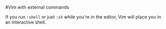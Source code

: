 #Vim with external commands

If you run `:shell` or just `:sh` while you're in the editor, Vim will place you in an interactive shell.
